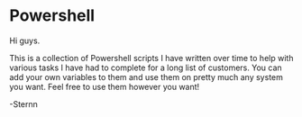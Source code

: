 # Powershell
Hi guys.

This is a collection of Powershell scripts I have written over time to help with various tasks
I have had to complete for a long list of customers. You can add your own variables to them
and use them on pretty much any system you want. Feel free to use them however you want!

-Sternn
